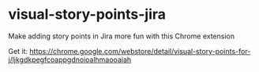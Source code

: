 # visual-story-points-jira
Make adding story points in Jira more fun with this Chrome extension 

Get it: https://chrome.google.com/webstore/detail/visual-story-points-for-j/ljkgdkpegfcoappgdnoioalhmaooaiah
